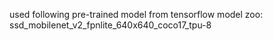 

used following pre-trained model from tensorflow model zoo: ssd_mobilenet_v2_fpnlite_640x640_coco17_tpu-8
